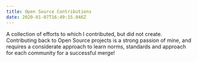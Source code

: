 ```yaml
---
title: Open Source Contributions 
date: 2020-01-07T16:49:15.046Z
---
```


A collection of efforts to which I contributed, but did not create. Contributing back to Open Source projects is a
strong passion of mine, and requires a considerate approach to learn norms, standards and approach for each community
for a successful merge!
